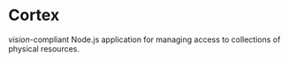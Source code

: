 # Cortex

*vision*-compliant Node.js application for managing access to collections of physical resources.